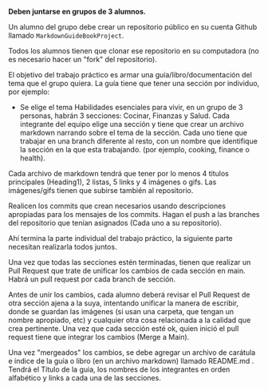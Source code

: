 **Deben juntarse en grupos de 3 alumnos.**

Un alumno del grupo debe crear un repositorio público en su cuenta Github llamado `MarkdownGuideBookProject`.

Todos los alumnos tienen que clonar ese repositorio en su computadora (no es necesario hacer un "fork" del repositorio).

El objetivo del trabajo práctico es armar una guía/libro/documentación del tema que el grupo quiera. La guía tiene que tener una sección por individuo, por ejemplo:

- Se elige el tema Habilidades esenciales para vivir, en un grupo de 3 personas, habrán 3 secciones: Cocinar, Finanzas y Salud. Cada integrante del equipo elige una sección y tiene que crear un archivo markdown narrando sobre el tema de la sección. Cada uno tiene que trabajar en una branch diferente al resto, con un nombre que identifique la sección en la que esta trabajando. (por ejemplo, cooking, finance o health).

Cada archivo de markdown tendrá que tener por lo menos 4 títulos principales (Heading1), 2 listas, 5 links y 4 imágenes o gifs. Las imágenes/gifs tienen que subirse también al repositorio.

Realicen los commits que crean necesarios usando descripciones apropiadas para los mensajes de los commits. Hagan el push a las branches del repositorio que tenían asignados (Cada uno a su repositorio).

Ahí termina la parte individual del trabajo práctico, la siguiente parte necesitan realizarla todos juntos.

Una vez que todas las secciones estén terminadas, tienen que realizar un Pull Request que trate de unificar los cambios de cada sección en main. Habrá un pull request por cada branch de sección.

Antes de unir los cambios, cada alumno deberá revisar el Pull Request de otra sección ajena a la suya, intentando unificar la manera de escribir, donde se guardan las imágenes (si usan una carpeta, que tengan un nombre apropiado, etc) y cualquier otra cosa relacionada a la calidad que crea pertinente. Una vez que cada sección esté ok, quien inició el pull request tiene que integrar los cambios (Merge a Main).

Una vez "mergeados" los cambios, se debe agregar un archivo de carátula e índice de la guía o libro (en un archivo markdown) llamado README.md . Tendrá el Título de la guia, los nombres de los integrantes en orden alfabético y links a cada una de las secciones.